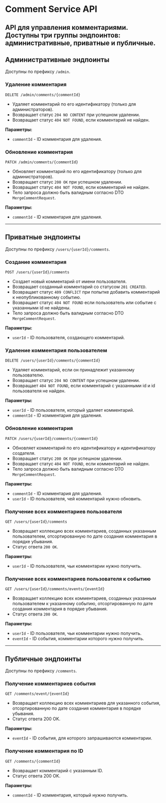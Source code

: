 # Comment Service API

API для управления комментариями.  
Доступны три группы эндпоинтов: административные, приватные и публичные.
---

## Административные эндпоинты

Доступны по префиксу `/admin`.

### Удаление комментария

`DELETE /admin/comments/{commentId}`

- Удаляет комментарий по его идентификатору (только для администраторов).
- Возвращает статус `204 NO CONTENT` при успешном удалении.
- Возвращает статус `404 NOT FOUND`, если комментарий не найден.

**Параметры:**
- `commentId` - ID комментария для удаления.

### Обновление комментария

`PATCH /admin/comments/{commentId}`

- Обновляет комментарий по его идентификатору (только для администраторов).
- Возвращает статус `200 OK` при успешном удалении.
- Возвращает статус `404 NOT FOUND`, если комментарий не найден.
- Тело запроса должно быть валидным согласно DTO `MergeCommentRequest`.

**Параметры:**
- `commentId` - ID комментария для удаления.

---
## Приватные эндпоинты

Доступны по префиксу `/users/{userId}/comments`.

### Создание комментария

`POST /users/{userId}/comments`

- Создает новый комментарий от имени пользователя.
- Возвращает созданный комментарий со статусом `201 CREATED`.
- Возвращает статус `409 CONFLICT` при попытке добавить комментарий к неопубликованному событию.
- Возвращает статус `404 NOT FOUND` если пользователь или событие с указанными id не найдены.
- Тело запроса должно быть валидным согласно DTO `MergeCommentRequest`.

**Параметры:**
- `userId` - ID пользователя, создающего комментарий.

### Удаление комментария пользователем

`DELETE /users/{userId}/comments/{commentId}`

- Удаляет комментарий, если он принадлежит указанному пользователю.
- Возвращает статус `204 NO CONTENT` при успешном удалении.
- Возвращает `404 NOT FOUND`, если комментарий с указанными id и id пользователя не найден.

**Параметры:**
- `userId` - ID пользователя, который удаляет комментарий.
- `commentId` - ID комментария для удаления.

### Обновление комментария

`PATCH /users/{userId}/comments/{commentId}`

- Обновляет комментарий по его идентификатору и идентификатору создателя.
- Возвращает статус `200 OK` при успешном удалении.
- Возвращает статус `404 NOT FOUND`, если комментарий не найден.
- Тело запроса должно быть валидным согласно DTO `MergeCommentRequest`.

**Параметры:**
- `commentId` - ID комментария для удаления.
- `userId` - ID пользователя, чей комментарий нужно обновить.

### Получение всех комментариев пользователя

`GET /users/{userId}/comments`
- Возвращает коллекцию всех комментариев, созданных указанным пользователем, отсортированную по дате создания комментария в порядке убывания.
- Статус ответа `200 OK`.

**Параметры:**
- `userId` - ID пользователя, чьи комментарии нужно получить.

### Получение всех комментариев пользователя к событию

`GET /users/{userId}/comments/events/{eventId}`
- Возвращает коллекцию всех комментариев, созданных указанным пользователем к указанному событию, отсортированную по дате создания комментария в порядке убывания.
- Статус ответа `200 OK`.

**Параметры:**
- `userId` - ID пользователя, чьи комментарии нужно получить.
- `eventId` - ID события, комментарии которого нужно получить.

---
## Публичные эндпоинты

Доступны по префиксу `/comments`.

### Получение комментариев события
`GET /comments/event/{eventId}`

- Возвращает коллекцию всех комментариев для указанного события, отсортированную по дате создания комментария в порядке убывания.
- Статус ответа 200 OK.

**Параметры:**
- `eventId` - ID события, для которого запрашиваются комментарии.

### Получение комментария по ID
`GET /comments/{commentId}`

- Возвращает комментарий с указанным ID.
- Статус ответа 200 OK.

**Параметры:**
- `commentId` - ID комментария, который нужно получить.